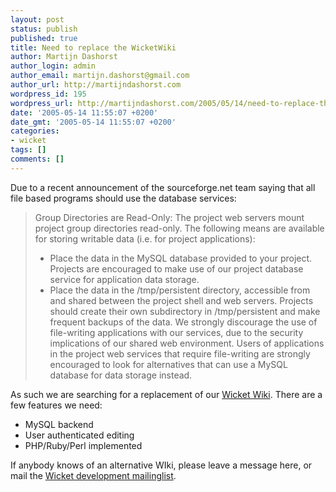 ```yaml
---
layout: post
status: publish
published: true
title: Need to replace the WicketWiki
author: Martijn Dashorst
author_login: admin
author_email: martijn.dashorst@gmail.com
author_url: http://martijndashorst.com
wordpress_id: 195
wordpress_url: http://martijndashorst.com/2005/05/14/need-to-replace-the-wicketwiki/
date: '2005-05-14 11:55:07 +0200'
date_gmt: '2005-05-14 11:55:07 +0200'
categories:
- wicket
tags: []
comments: []
---
```

<p>Due to a recent announcement of the sourceforge.net team saying that all file based programs should use the database services:</p>
<blockquote><p>Group Directories are Read-Only: The project web servers mount project group directories read-only. The following means are available for storing writable data (i.e. for project applications):</p>
<ul>
<li>Place the data in the MySQL database provided to your project. Projects are encouraged to make use of our project database service for application data storage.</li>
<li>Place the data in the /tmp/persistent directory, accessible from and shared between the project shell and web servers. Projects should create their own subdirectory in /tmp/persistent and make frequent backups of the data. We strongly discourage the use of file-writing applications with our services, due to the security implications of our shared web environment. Users of applications in the project web services that require file-writing are strongly encouraged to look for alternatives that can use a MySQL database for data storage instead.</li>
</ul>
</blockquote>
<p>As such we are searching for a replacement of our <a href="http://wicket.sourceforge.net/wiki" title="WicketWiki">Wicket Wiki</a>. There are a few features we need:</p>
<ul>
<li>MySQL backend</li>
<li>User authenticated editing</li>
<li>PHP/Ruby/Perl implemented</li>
</ul>
<p>If anybody knows of an alternative WIki, please leave a message here, or mail the <a href="http://wicket.sourceforge.net/mail-lists.html">Wicket development mailinglist</a>.</p>
